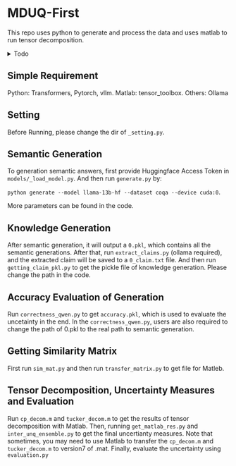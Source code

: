 # MDUQ-First
This repo uses python to generate and process the data and uses matlab to run tensor decomposition. 
<details>
  <summary>Todo</summary>
  - Delete many repeated code, might cause bug.
  
  - Improve code quality.
</details>

## Simple Requirement
Python: Transformers, Pytorch, vllm.
Matlab: tensor_toolbox. 
Others: Ollama

## Setting
Before Running, please change the dir of ```_setting.py```.

## Semantic Generation

To generation semantic answers, first provide Huggingface Access Token in ```models/_load_model.py```. And then run ```generate.py``` by:

`python generate --model llama-13b-hf --dataset coqa --device cuda:0`. 

More parameters can be found in the code.

## Knowledge Generation

After semantic generation, it will output a ```0.pkl```, which contains all the semantic generations. After that, run ```extract_claims.py``` (ollama required), and the extracted claim will be saved to a ```0_claim.txt``` file. And then run ```getting_claim_pkl.py``` to get the pickle file of knowledge generation. Please change the path in the code.

## Accuracy Evaluation of Generation

Run ```correctness_qwen.py``` to get ```accuracy.pkl```, which is used to evaluate the uncetainty in the end. In the ```correctness_qwen.py```, users are also required to change the path of 0.pkl to the real path to semantic generation.

## Getting Similarity Matrix
First run ```sim_mat.py```  and then run ```transfer_matrix.py``` to get file for Matleb.

## Tensor Decomposition, Uncertainty Measures and Evaluation
Run ```cp_decom.m``` and ```tucker_decom.m``` to get the results of tensor decomposition with Matlab. Then, running ```get_matlab_res.py``` and ```inter_unq_ensemble.py``` to get the final uncertianty measures. Note that sometimes, you may need to use Matlab to transfer the ```cp_decom.m``` and ```tucker_decom.m``` to version7 of .mat. Finally, evaluate the uncertainty using ```evaluation.py```

